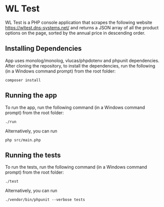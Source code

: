 # WL Test

WL Test is a PHP console application that scrapes the following website
https://wltest.dns-systems.net/ 
and returns a JSON array of all the product options on the page, sorted by the annual price in descending order.

## Installing Dependencies

App uses monolog/monolog, vlucas/phpdotenv and phpunit dependencies.
After cloning the repository, to install the dependencies, run the following (in a Windows command prompt) from the root folder:
```dos
composer install
```

## Running the app

To run the app, run the following command (in a Windows command prompt) from the root folder:
```dos
./run
```
Alternatively, you can run
```dos
php src/main.php
```

## Running the tests

To run the tests, run the following command (in a Windows command prompt) from the root folder:
```dos
./test
```
Alternatively, you can run
```dos
./vendor/bin/phpunit --verbose tests
```
